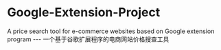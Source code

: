 # Google-Extension-Project
A price search tool for e-commerce websites based on Google extension program --- 一个基于谷歌扩展程序的电商网站价格搜查工具

